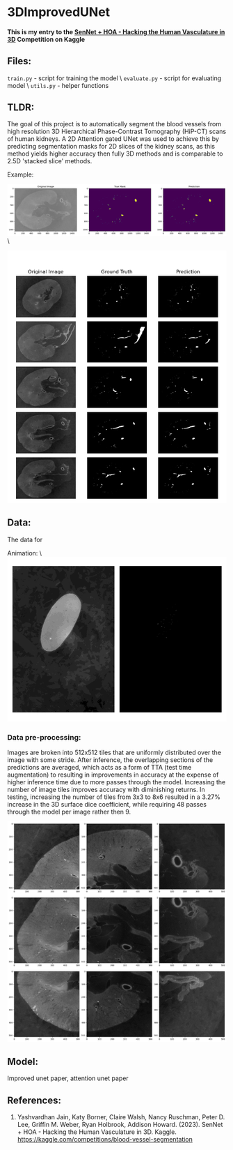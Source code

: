 # 3DImprovedUNet
#### This is my entry to the [SenNet + HOA - Hacking the Human Vasculature in 3D](https://www.kaggle.com/competitions/blood-vessel-segmentation) Competition on Kaggle

## Files:
`train.py` - script for training the model \\
`evaluate.py` - script for evaluating model \\
`utils.py` - helper functions


## TLDR:
The goal of this project is to automatically segment the blood vessels from high resolution 3D Hierarchical Phase-Contrast Tomography (HiP-CT) scans of human kidneys. A 2D Attention gated UNet was used to achieve this by predicting segmentation masks for 2D slices of the kidney scans, as this method yields higher accuracy then fully 3D methods and is comparable to 2.5D 'stacked slice' methods.

Example:

![figure 1: example output](_readme_ims/tiled_example1.png) \\

![figure 2: randomized examples from validation set](_readme_ims/randomized_val_examples2.png)

## Data:
The data for 

Animation: \\
![figure 2: animation of kidney data](_readme_ims/animation.gif)

### Data pre-processing:
Images are broken into 512x512 tiles that are uniformly distributed over the image with some stride. After inference, the overlapping sections of the predictions are averaged, which acts as a form of TTA (test time augmentation) to resulting in improvements in accuracy at the expense of higher inference time due to more passes through the model. Increasing the number of image tiles improves accuracy with diminishing returns. In testing, increasing the number of tiles from 3x3 to 8x6 resulted in a 3.27% increase in the 3D surface dice coefficient, while requiring 48 passes through the model per image rather then 9.

![figure 3: example of tiling](_readme_ims/tiling_example.png)

## Model:
Improved unet paper, attention unet paper

## References:
1. Yashvardhan Jain, Katy Borner, Claire Walsh, Nancy Ruschman, Peter D. Lee, Griffin M. Weber, Ryan Holbrook, Addison Howard. (2023). SenNet + HOA - Hacking the Human Vasculature in 3D. Kaggle. https://kaggle.com/competitions/blood-vessel-segmentation
